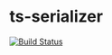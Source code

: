 # ts-serializer

[![Build Status](https://travis-ci.org/dpopescu/ts-serializer.svg?branch=master)](https://travis-ci.org/dpopescu/ts-serializer)